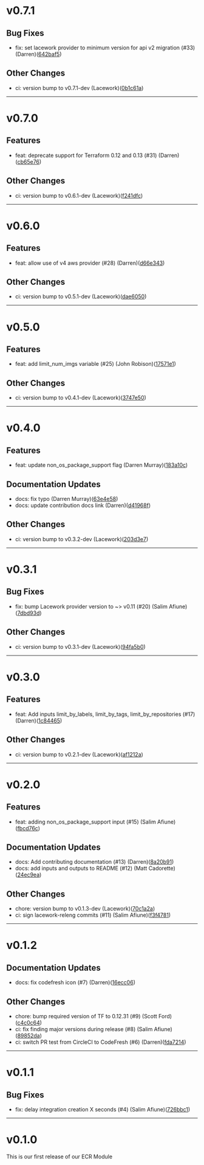 # v0.7.1

## Bug Fixes
* fix: set lacework provider to minimum version for api v2 migration (#33) (Darren)([642baf5](https://github.com/lacework/terraform-aws-ecr/commit/642baf5f798abc6f90e90426df0b3c86e6712fd0))
## Other Changes
* ci: version bump to v0.7.1-dev (Lacework)([0b1c61a](https://github.com/lacework/terraform-aws-ecr/commit/0b1c61a5213c6cc8890116cb5f69059b71f602c6))
---
# v0.7.0

## Features
* feat: deprecate support for Terraform 0.12 and 0.13 (#31) (Darren)([cb65e76](https://github.com/lacework/terraform-aws-ecr/commit/cb65e763c2e140f63f94aa267ee0ca116c1ee3c7))
## Other Changes
* ci: version bump to v0.6.1-dev (Lacework)([f241dfc](https://github.com/lacework/terraform-aws-ecr/commit/f241dfc3457cef06a9f71ad5201bbe2169b2d520))
---
# v0.6.0

## Features
* feat: allow use of v4 aws provider (#28) (Darren)([d66e343](https://github.com/lacework/terraform-aws-ecr/commit/d66e343bc52f9a3cc3a0faa1ea0e459e475d135a))
## Other Changes
* ci: version bump to v0.5.1-dev (Lacework)([dae6050](https://github.com/lacework/terraform-aws-ecr/commit/dae6050e17949032f85edf05976e2e73e31fb820))
---
# v0.5.0

## Features
* feat: add limit_num_imgs variable (#25) (John Robison)([17571e1](https://github.com/lacework/terraform-aws-ecr/commit/17571e181af5b652efad5a00e1851a61c596a3c9))
## Other Changes
* ci: version bump to v0.4.1-dev (Lacework)([3747e50](https://github.com/lacework/terraform-aws-ecr/commit/3747e50465c798f9340cc7c0abace2d62d46967b))
---
# v0.4.0

## Features
* feat: update non_os_package_support flag (Darren Murray)([183a10c](https://github.com/lacework/terraform-aws-ecr/commit/183a10cf31c65c16adba281045303b2d5e026934))
## Documentation Updates
* docs: fix typo (Darren Murray)([63e4e58](https://github.com/lacework/terraform-aws-ecr/commit/63e4e58141baed813d9ff4ec68e9833c03cbf66c))
* docs: update contribution docs link (Darren)([d41968f](https://github.com/lacework/terraform-aws-ecr/commit/d41968f8cc32f0567013672b0c7d96fb861f0a2a))
## Other Changes
* ci: version bump to v0.3.2-dev (Lacework)([203d3e7](https://github.com/lacework/terraform-aws-ecr/commit/203d3e79402c9eaf91ffd23a3bf8a77e623ebd3b))
---
# v0.3.1

## Bug Fixes
* fix: bump Lacework provider version to ~> v0.11 (#20) (Salim Afiune)([7dbd93d](https://github.com/lacework/terraform-aws-ecr/commit/7dbd93d95ed71a4d7d0020825f4a6f9298752cf7))
## Other Changes
* ci: version bump to v0.3.1-dev (Lacework)([94fa5b0](https://github.com/lacework/terraform-aws-ecr/commit/94fa5b0b41f5e35099d33781fea9d8a3701ad0a4))
---
# v0.3.0

## Features
* feat: Add inputs limit_by_labels, limit_by_tags, limit_by_repositories (#17) (Darren)([1c84465](https://github.com/lacework/terraform-aws-ecr/commit/1c84465614704d219859d2fec46cb619ed0dccc1))
## Other Changes
* ci: version bump to v0.2.1-dev (Lacework)([af1212a](https://github.com/lacework/terraform-aws-ecr/commit/af1212acaee32d5401446c3c48efe3b970921f17))
---
# v0.2.0

## Features
* feat: adding non_os_package_support input (#15) (Salim Afiune)([fbcd76c](https://github.com/lacework/terraform-aws-ecr/commit/fbcd76cca2a2bd9df7cf03f5413db8403d78cb19))
## Documentation Updates
* docs: Add contributing documentation (#13) (Darren)([8a20b91](https://github.com/lacework/terraform-aws-ecr/commit/8a20b915d6fcee3a96b9d2fddc8eeb7b38e0bb75))
* docs: add inputs and outputs to README (#12) (Matt Cadorette)([24ec9ea](https://github.com/lacework/terraform-aws-ecr/commit/24ec9eaab927531a0e66a30ef42e017b218802ea))
## Other Changes
* chore: version bump to v0.1.3-dev (Lacework)([70c1a2a](https://github.com/lacework/terraform-aws-ecr/commit/70c1a2a0c561292ae770aed1000b9145d1a5d9fc))
* ci: sign lacework-releng commits (#11) (Salim Afiune)([f3f4781](https://github.com/lacework/terraform-aws-ecr/commit/f3f4781fe1114024c9a454c057a6abdc99910beb))
---
# v0.1.2

## Documentation Updates
* docs: fix codefresh icon (#7) (Darren)([16ecc06](https://github.com/lacework/terraform-aws-ecr/commit/16ecc06ce8daea1bd24c916fa99b7409feaef822))
## Other Changes
* chore: bump required version of TF to 0.12.31 (#9) (Scott Ford)([c4c0c64](https://github.com/lacework/terraform-aws-ecr/commit/c4c0c647f7d78e63899d4f6303114b978cb17625))
* ci: fix finding major versions during release (#8) (Salim Afiune)([89852da](https://github.com/lacework/terraform-aws-ecr/commit/89852da696aa076aa8bdc3f47d784ecde7e67b8c))
* ci: switch PR test from CircleCI to CodeFresh (#6) (Darren)([fda7214](https://github.com/lacework/terraform-aws-ecr/commit/fda7214a20da777e24700952bc75eb4cf914b963))
---
# v0.1.1

## Bug Fixes
* fix: delay integration creation X seconds (#4) (Salim Afiune)([726bbc1](https://github.com/lacework/terraform-aws-ecr/commit/726bbc1ffb2c04bdc0b72477887493b20a8f4f1f))
---
# v0.1.0

This is our first release of our ECR Module
